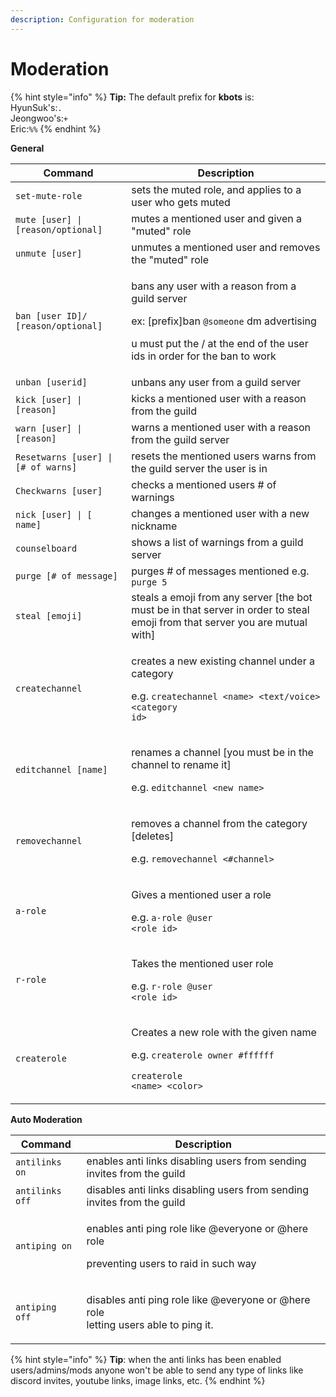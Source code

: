 ```yaml
---
description: Configuration for moderation
---
```


# Moderation

{% hint style="info" %}
**Tip:** The default prefix for **kbots** is:\
HyunSuk's:`.`\
Jeongwoo's:`+`\
Eric:`%%`
{% endhint %}

**General**

| Command                             | Description                                                                                                                                                                                       |
| ----------------------------------- | ------------------------------------------------------------------------------------------------------------------------------------------------------------------------------------------------- |
| `set-mute-role`                     | sets the muted role, and applies to a user who gets muted                                                                                                                                         |
| `mute [user] \| [reason/optional]`  | mutes a mentioned user and given a "muted" role                                                                                                                                                   |
| `unmute [user]`                     | unmutes a mentioned user and removes the "muted" role                                                                                                                                             |
| `ban [user ID]/ [reason/optional]`  | <p>bans any user with a reason from a guild server </p><p>ex: [prefix]ban <code>@someone</code> dm advertising</p><p>u must put the / at the end of the user ids in order for the ban to work</p> |
| `unban [userid]`                    | unbans any user from a guild server                                                                                                                                                               |
| `kick [user] \| [reason]`           | kicks a mentioned user with a reason from the guild                                                                                                                                               |
| `warn [user] \| [reason]`           | warns a mentioned user with a reason from the guild server                                                                                                                                        |
| `Resetwarns [user] \| [# of warns]` | resets the mentioned users warns from the guild server the user is in                                                                                                                             |
| `Checkwarns [user]`                 | checks a mentioned users # of warnings                                                                                                                                                            |
| `nick [user] \| [ name]`            | changes a mentioned user with a new nickname                                                                                                                                                      |
| `counselboard`                      | shows a list of warnings from a guild server                                                                                                                                                      |
| `purge [# of message]`              | purges # of messages mentioned e.g. `purge 5`                                                                                                                                                     |
| `steal [emoji]`                     | steals a emoji from any server \[the bot must be in that server in order to steal emoji from that server you are mutual with]                                                                     |
| `createchannel`                     | <p>creates a new existing channel under a category </p><p>e.g. <code>createchannel &#x3C;name> &#x3C;text/voice> &#x3C;category id></code></p>                                                    |
| `editchannel [name]`                | <p>renames a channel [you must be in the channel to rename it]</p><p>e.g. <code>editchannel &#x3C;new name></code></p>                                                                            |
| `removechannel`                     | <p>removes a channel from the category [deletes]</p><p>e.g. <code>removechannel &#x3C;#channel></code></p>                                                                                        |
| `a-role`                            | <p>Gives a mentioned user a role </p><p>e.g. <code>a-role @user &#x3C;role id></code></p>                                                                                                         |
| `r-role`                            | <p>Takes the mentioned user role </p><p>e.g. <code>r-role @user &#x3C;role id></code></p>                                                                                                         |
| `createrole`                        | <p>Creates a new role with the given name</p><p>e.g. <code>createrole owner #ffffff</code></p><p><code>createrole &#x3C;name> &#x3C;color></code></p>                                             |

**Auto Moderation**

| Command         | Description                                                                                           |
| --------------- | ----------------------------------------------------------------------------------------------------- |
| `antilinks on`  | enables anti links disabling users from sending invites from the guild                                |
| `antilinks off` | disables anti links disabling users from sending invites from the guild                               |
| `antiping on`   | <p>enables anti ping role like @everyone or @here role</p><p>preventing users to raid in such way</p> |
| `antiping off`  | <p>disables anti ping role like @everyone or @here role<br>letting users able to ping it.</p>         |

{% hint style="info" %}
**Tip**: when the anti links has been enabled users/admins/mods anyone won't be able to send any type of links like discord invites, youtube links, image links, etc.&#x20;
{% endhint %}
